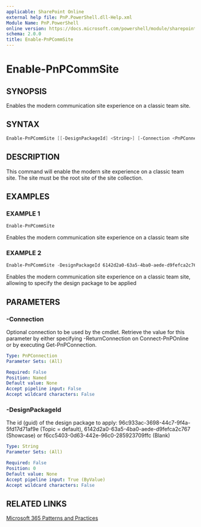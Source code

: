 ```yaml
---
applicable: SharePoint Online
external help file: PnP.PowerShell.dll-Help.xml
Module Name: PnP.PowerShell
online version: https://docs.microsoft.com/powershell/module/sharepoint-pnp/enable-pnpcommsite
schema: 2.0.0
title: Enable-PnPCommSite
---
```


# Enable-PnPCommSite

## SYNOPSIS
Enables the modern communication site experience on a classic team site.

## SYNTAX

```powershell
Enable-PnPCommSite [[-DesignPackageId] <String>] [-Connection <PnPConnection>] [<CommonParameters>]
```

## DESCRIPTION
This command will enable the modern site experience on a classic team site. The site must be the root site of the site collection.

## EXAMPLES

### EXAMPLE 1
```powershell
Enable-PnPCommSite
```

Enables the modern communication site experience on a classic team site

### EXAMPLE 2
```powershell
Enable-PnPCommSite -DesignPackageId 6142d2a0-63a5-4ba0-aede-d9fefca2c767
```

Enables the modern communication site experience on a classic team site, allowing to specify the design package to be applied

## PARAMETERS

### -Connection
Optional connection to be used by the cmdlet. Retrieve the value for this parameter by either specifying -ReturnConnection on Connect-PnPOnline or by executing Get-PnPConnection.

```yaml
Type: PnPConnection
Parameter Sets: (All)

Required: False
Position: Named
Default value: None
Accept pipeline input: False
Accept wildcard characters: False
```

### -DesignPackageId
The id (guid) of the design package to apply: 96c933ac-3698-44c7-9f4a-5fd17d71af9e (Topic = default), 6142d2a0-63a5-4ba0-aede-d9fefca2c767 (Showcase) or f6cc5403-0d63-442e-96c0-285923709ffc (Blank)

```yaml
Type: String
Parameter Sets: (All)

Required: False
Position: 0
Default value: None
Accept pipeline input: True (ByValue)
Accept wildcard characters: False
```

## RELATED LINKS

[Microsoft 365 Patterns and Practices](https://aka.ms/m365pnp)